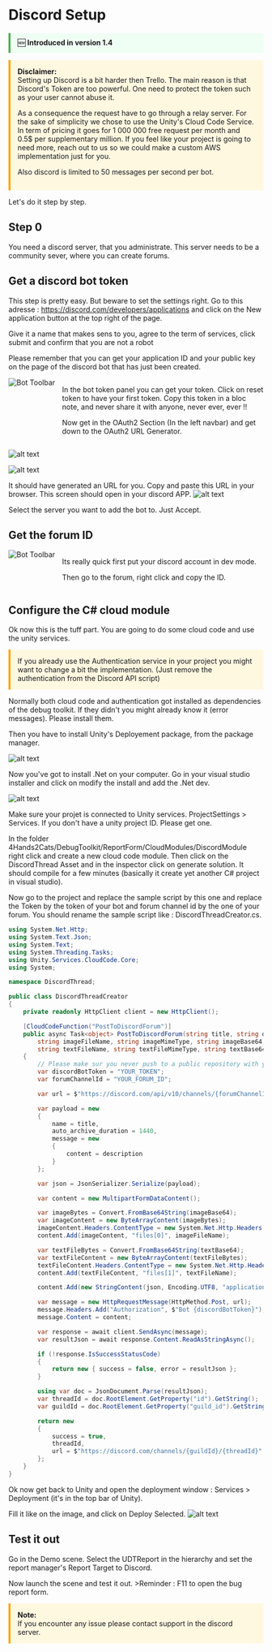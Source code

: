
# Discord Setup

<div style="border-left: 4px solid #4CAF50; background: #f0fff4; padding: 0.75em 1em; margin: 1em 0;">
  🆕 <strong>Introduced in version 1.4</strong>
</div>

<div style="border-left: 4px solid #ffa500; padding: 1em; background: #fff8e1;">
  <strong>Disclaimer:</strong><br>
Setting up Discord is a bit harder then Trello. The main reason is that Discord's Token are too powerful. One need to protect the token such as your user cannot abuse it. 

As a consequence the request have to go through a relay server. For the sake of simplicity we chose to use the Unity's Cloud Code Service. In term of pricing it goes for 1 000 000 free request per month and 0.5$ per supplementary million. If you feel like your project is going to need more, reach out to us so we could make a custom AWS implementation just for you.

Also discord is limited to 50 messages per second per bot.
</div>

Let's do it step by step.

## Step 0
You need a discord server, that you administrate. This server needs to be a community sever, where you can create forums.

## Get a discord bot token
This step is pretty easy. But beware to set the settings right. 
Go to this adresse : https://discord.com/developers/applications and click on the New application button at the top right of the page. 

Give it a name that makes sens to you, agree to the term of services, click submit and confirm that you are not a robot

Please remember that you can get your application ID and your public key on the page of the discord bot that has just been created.

<div style="display: flex; align-items: flex-start; gap: 1em; margin: 1em 0;">
  <img src="../assets/BugReport/Discord/Bot/Toolba.png" alt="Bot Toolbar" style="max-height: 300px; width: auto; flex-shrink: 0;" />
  <div>
    <p>In the bot token panel you can get your token. Click on reset token to have your first token. Copy this token in a bloc note, and never share it with anyone, never ever, ever !!</p>
    <p>Now get in the OAuth2 Section (In the left navbar) and get down to the OAuth2 URL Generator.</p>
  </div>
</div>

![alt text](../assets/BugReport/Discord/Bot/Scope.png)

![alt text](../assets/BugReport/Discord/Bot/Permission.png)

It should have generated an URL for you. Copy and paste this URL in your browser.
This screen should open in your discord APP.
![alt text](../assets/BugReport/Discord/Bot/AddBot.png)

Select the server you want to add the bot to. Just Accept.

## Get the forum ID

<div style="display: flex; align-items: flex-start; gap: 1em; margin: 1em 0;">
  <img src="../assets/BugReport/Discord/Bot/Id.png" alt="Bot Toolbar" style="max-height: 300px; width: auto; flex-shrink: 0;" />
  <div>
    <p>Its really quick first put your discord account in dev mode. </p>
    <p>Then go to the forum, right click and copy the ID. </p>
  </div>
</div>

## Configure the C# cloud module
Ok now this is the tuff part. You are going to do some cloud code and use the unity services.

<div style="border-left: 4px solid #ffa500; padding: 1em; background: #fff8e1;">
If you already use the Authentication service in your project you might want to change a bit the implementation. (Just remove the authentication from the Discord API script)
</div>

Normally both cloud code and authentication got installed as dependencies of the debug toolkit. If they didn't you might already know it (error messages). Please install them.

Then you have to install Unity's Deployement package, from the package manager. 

![alt text](../assets/BugReport/Discord/CloudCode/PackageManager.png)

Now you've got to install .Net on your computer. Go in your visual studio installer and click on modify the install and add the .Net dev.

![alt text](../assets/BugReport/Discord/CloudCode/DotNet.png)

Make sure your projet is connected to Unity services. ProjectSettings > Services. If you don't have a unity project ID. Please get one.

In the folder 4Hands2Cats/DebugToolkit/ReportForm/CloudModules/DiscordModule right click and create a new cloud code module. Then click on the DiscordThread Asset and in the inspector click on generate solution. It should compile for a few minutes (basically it create yet another C# project in visual studio). 

Now go to the project and replace the sample script by this one and replace the Token by the token of your bot and forum channel id by the one of your forum.
You should rename the sample script like : DiscordThreadCreator.cs.

```csharp
using System.Net.Http;
using System.Text.Json;
using System.Text;
using System.Threading.Tasks;
using Unity.Services.CloudCode.Core;
using System;

namespace DiscordThread;

public class DiscordThreadCreator
{
    private readonly HttpClient client = new HttpClient();

    [CloudCodeFunction("PostToDiscordForum")]
    public async Task<object> PostToDiscordForum(string title, string description, 
        string imageFileName, string imageMimeType, string imageBase64, 
        string textFileName, string textFileMimeType, string textBase64)
    {
        // Please make sur you never push to a public repository with your Discord Bot Token hardcoded.
        var discordBotToken = "YOUR_TOKEN"; 
        var forumChannelId = "YOUR_FORUM_ID";

        var url = $"https://discord.com/api/v10/channels/{forumChannelId}/threads";

        var payload = new
        {
            name = title,
            auto_archive_duration = 1440,
            message = new
            {
                content = description
            }
        };

        var json = JsonSerializer.Serialize(payload);

        var content = new MultipartFormDataContent();

        var imageBytes = Convert.FromBase64String(imageBase64);
        var imageContent = new ByteArrayContent(imageBytes);
        imageContent.Headers.ContentType = new System.Net.Http.Headers.MediaTypeHeaderValue(imageMimeType);
        content.Add(imageContent, "files[0]", imageFileName);

        var textFileBytes = Convert.FromBase64String(textBase64);
        var textFileContent = new ByteArrayContent(textFileBytes);
        textFileContent.Headers.ContentType = new System.Net.Http.Headers.MediaTypeHeaderValue(textFileMimeType);
        content.Add(textFileContent, "files[1]", textFileName);

        content.Add(new StringContent(json, Encoding.UTF8, "application/json"), "payload_json");

        var message = new HttpRequestMessage(HttpMethod.Post, url);
        message.Headers.Add("Authorization", $"Bot {discordBotToken}");
        message.Content = content;

        var response = await client.SendAsync(message);
        var resultJson = await response.Content.ReadAsStringAsync();

        if (!response.IsSuccessStatusCode)
        {
            return new { success = false, error = resultJson };
        }

        using var doc = JsonDocument.Parse(resultJson);
        var threadId = doc.RootElement.GetProperty("id").GetString();
        var guildId = doc.RootElement.GetProperty("guild_id").GetString();

        return new
        {
            success = true,
            threadId,
            url = $"https://discord.com/channels/{guildId}/{threadId}"
        };
    }
}
```

Ok now get back to Unity and open the deployment window : Services > Deployment (it's in the top bar of Unity).

Fill it like on the image, and click on Deploy Selected.
![alt text](../assets/BugReport/Discord/CloudCode/Deployment.png)

## Test it out
Go in the Demo scene. Select the UDTReport in the hierarchy and set the report manager's Report Target to Discord. 

Now launch the scene and test it out. >Reminder : F11 to open the bug report form.

<div style="border-left: 4px solid #ffa500; padding: 1em; background: #fff8e1;">
  <strong>Note:</strong><br>
If you encounter any issue please contact support in the discord server.
</div>

<div style="page-break-after: always;"></div>